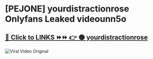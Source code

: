 
 # [PEJONE] yourdistractionrose Onlyfans Leaked videounn5o

## <h2><a href="https://clipsfans.com/yourdistractionrose&ref=git">🔗 Click to LINKS ⏩⏩ 👉 🟢 yourdistractionrose </a></h2>

<a href="https://clipsfans.com/yourdistractionrose&ref=git" rel="nofollow" data-target="animated-image.originalLink"><img src="https://i.ibb.co.com/xMMVF88/686577567.gif" alt="Viral Video Original" style="max-width: 100%; display: inline-block;" data-target="animated-image.originalImage"></a>

